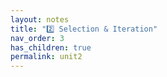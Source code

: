 ```yaml
---
layout: notes
title: "2️⃣ Selection & Iteration"
nav_order: 3
has_children: true
permalink: unit2
---
```

